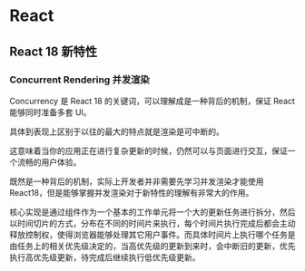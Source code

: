 # React

## React 18 新特性

### Concurrent Rendering 并发渲染

Concurrency 是 React 18 的关键词，可以理解成是一种背后的机制，保证 React 能够同时准备多套 UI。

具体到表现上区别于以往的最大的特点就是渲染是可中断的。

这意味着当你的应用正在进行复杂更新的时候，仍然可以与页面进行交互，保证一个流畅的用户体验。

既然是一种背后的机制，实际上开发者并非需要先学习并发渲染才能使用 React18，但是能够掌握并发渲染对于新特性的理解有非常大的作用。

核心实现是通过组件作为一个基本的工作单元将一个大的更新任务进行拆分，然后以时间切片的方式，分布在不同的时间片来执行，每个时间片执行完成后都会主动释放控制权，使得浏览器能够处理其它用户事件。而具体时间片上执行哪个任务是由任务上的相关优先级决定的，当高优先级的更新到来时，会中断旧的更新，优先执行高优先级更新，待完成后继续执行低优先级更新。
